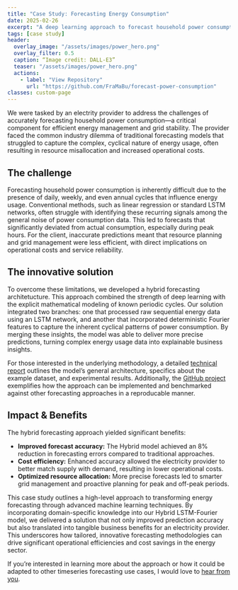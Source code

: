 ```yaml
---
title: "Case Study: Forecasting Energy Consumption"
date: 2025-02-26
excerpt: "A deep learning approach to forecast household power consumption delivering enhanced accuracy and cost savings"
tags: [case study]
header:
  overlay_image: "/assets/images/power_hero.png"
  overlay_filter: 0.5
  caption: “Image credit: DALL-E3”
  teaser: "/assets/images/power_hero.png"
  actions:
    - label: "View Repository"
      url: "https://github.com/FraMaBu/forecast-power-consumption"
classes: custom-page
---
```


We were tasked by an electrity provider to address the challenges of accurately forecasting household power consumption—a critical component for efficient energy management and grid stability. The provider faced the common industry dilemma of traditional forecasting models that struggled to capture the complex, cyclical nature of energy usage, often resulting in resource misallocation and increased operational costs.

## The challenge

Forecasting household power consumption is inherently difficult due to the presence of daily, weekly, and even annual cycles that influence energy usage. Conventional methods, such as linear regression or standard LSTM networks, often struggle with identifying these recurring signals among the general noise of power consumption data. This led to forecasts that significantly deviated from actual consumption, especially during peak hours. For the client, inaccurate predictions meant that resource planning and grid management were less efficient, with direct implications on operational costs and service reliability.

## The innovative solution

To overcome these limitations, we developed a hybrid forecasting architetucture. This approach combined the strength of deep learning with the explicit mathematical modeling of known periodic cycles. Our solution integrated two branches: one that processed raw sequential energy data using an LSTM network, and another that incorporated deterministic Fourier features to capture the inherent cyclical patterns of power consumption. By merging these insights, the model was able to deliver more precise predictions, turning complex energy usage data into explainable business insights.

For those interested in the underlying methodology, a detailed [technical report](https://github.com/FraMaBu/forecast-power-consumption/blob/main/README.md) outlines the model’s general architecture, specifics about the example dataset, and experimental results. Additionally, the [GitHub project](https://github.com/FraMaBu/forecast-power-consumption) exemplifies how the approach can be implemented and benchmarked against other forecasting approaches in a reproducable manner.

## Impact & Benefits
The hybrid forecasting approach yielded significant benefits:
- **Improved forecast accuracy:** The Hybrid model achieved an 8% reduction in forecasting errors compared to traditional approaches.
- **Cost efficiency:** Enhanced accuracy allowed the electricity provider to better match supply with demand, resulting in lower operational costs.
- **Optimized resource allocation:** More precise forecasts led to smarter grid management and proactive planning for peak and off-peak periods.

This case study outlines a high-level approach to transforming energy forecasting through advanced machine learning techniques. By incorporating domain-specific knowledge into our Hybrid LSTM-Fourier model, we delivered a solution that not only improved prediction accuracy but also translated into tangible business benefits for an electricity provider. This underscores how tailored, innovative forecasting methodologies can drive significant operational efficiencies and cost savings in the energy sector.

If you’re interested in learning more about the approach or how it could be adapted to other timeseries forecasting use cases, I would love to [hear from you](/contact/).